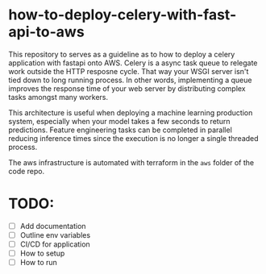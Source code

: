 # how-to-deploy-celery-with-fast-api-to-aws

This repository to serves as a guideline as to how to deploy a celery application with fastapi onto AWS. Celery is a async task queue to relegate work outside the HTTP resposne cycle. That way your WSGI server isn't tied down to long running process. In other words, implementing a queue improves the response time of your web server by distributing complex tasks amongst many workers.

This architecture is useful when deploying a machine learning production system, especially when your model takes a few seconds to return predictions. Feature engineering tasks can be completed in parallel reducing inference times since the execution is no longer a single threaded process.

The aws infrastructure is automated with terraform in the `aws` folder of the code repo.

# TODO:

- [ ] Add documentation
- [ ] Outline env variables
- [ ] CI/CD for application
- [ ] How to setup
- [ ] How to run
